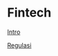 # Fintech

[Intro](Fintech%20165ecfcbaa4780109d43c53bc9aebff7/Intro%20165ecfcbaa478012b646f06931567f54.md)

[Regulasi](Fintech%20165ecfcbaa4780109d43c53bc9aebff7/Regulasi%20165ecfcbaa4780008361ef3dfee89307.md)

